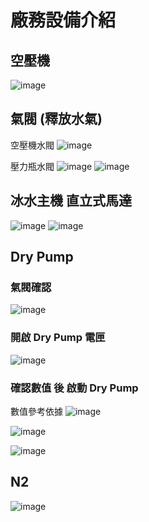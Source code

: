 # 廠務設備介紹
## 空壓機
![image](https://hackmd.io/_uploads/Bktmwavmll.png)

## 氣閥 (釋放水氣)

空壓機水閥
![image](https://hackmd.io/_uploads/Hk5tP6DQxl.png)

壓力瓶水閥
![image](https://hackmd.io/_uploads/ByAkuavQle.png)
![image](https://hackmd.io/_uploads/r1q3nvYQgx.png)




## 冰水主機 直立式馬達
![image](https://hackmd.io/_uploads/Sk9KUawmex.png) ![image](https://hackmd.io/_uploads/SySRL6vmle.png)



## Dry Pump

### 氣閥確認
![image](https://hackmd.io/_uploads/S1r7mTvXxx.png)

### 開啟 Dry Pump 電匣
![image](https://hackmd.io/_uploads/SyFCXaD7gg.png)

###  確認數值 後 啟動 Dry Pump

數值參考依據
![image](https://hackmd.io/_uploads/ryfP46vmlx.png)

![image](https://hackmd.io/_uploads/B1MVVpwQxl.png)

![image](https://hackmd.io/_uploads/H18oE6vXll.png)

## N2

![image](https://hackmd.io/_uploads/B1b0JSKQlx.png)
